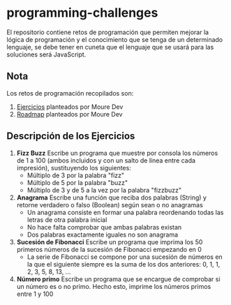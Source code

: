 # programming-challenges
El repositorio contiene retos de programación que permiten mejorar la lógica de programación y el conocimiento que se tenga de un determinado lenguaje, se debe tener en cuneta que el lenguaje que se usará para las soluciones será JavaScript.

## Nota
Los retos de programación recopilados son:
1. [Ejercicios](https://retosdeprogramacion.com/ejercicios/) planteados por Moure Dev
2. [Roadmap](https://retosdeprogramacion.com/roadmap/) planteados por Moure Dev

## Descripción de los Ejercicios
1. **Fizz Buzz** Escribe un programa que muestre por consola los números de 1 a 100 (ambos incluidos y con un salto de línea entre cada impresión), sustituyendo los siguientes:
    - Múltiplo de 3 por la palabra "fizz"
    - Múltiplo de 5 por la palabra "buzz"
    - Múltiplo de 3 y de 5 a la vez por la palabra "fizzbuzz"
2. **Anagrama** Escribe una función que reciba dos palabras (String) y retorne verdadero o falso (Boolean) según sean o no anagramas
    - Un anagrama consiste en formar una palabra reordenando todas las letras de otra palabra inicial
    - No hace falta comprobar que ambas palabras existan
    - Dos palabras exactamente iguales no son anagrama
3. **Sucesión de Fibonacci** Escribe un programa que imprima los 50 primeros números de la sucesión de Fibonacci empezando en 0
    - La serie de Fibonacci se compone por una sucesión de números en la que el siguiente siempre es la suma de los dos anteriores: 0, 1, 1, 2, 3, 5, 8, 13, ...
4. **Número primo** Escribe un programa que se encargue de comprobar si un número es o no primo. Hecho esto, imprime los números primos entre 1 y 100